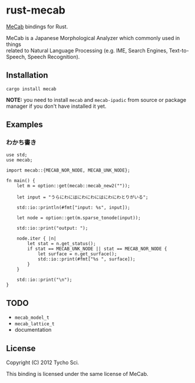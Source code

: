  rust-mecab
============

[MeCab](http://mecab.sourceforge.net/) bindings for Rust.

MeCab is a Japanese Morphological Analyzer which commonly used in things  
related to Natural Language Processing
(e.g. IME, Search Engines, Text-to-Speech, Speech Recognition).

 Installation
--------------

    cargo install mecab

**NOTE:** you need to install `mecab` and `mecab-ipadic` from source or package manager
if you don't have installed it yet.

 Examples
----------

### わかち書き

    use std;
    use mecab;

    import mecab::{MECAB_NOR_NODE, MECAB_UNK_NODE};

    fn main() {
        let m = option::get(mecab::mecab_new2(""));

        let input = "うらにわにはにわにわにはにわにわとりがいる";

        std::io::println(#fmt["input: %s", input]);

        let node = option::get(m.sparse_tonode(input));

        std::io::print("output: ");

        node.iter { |n|
            let stat = n.get_status();
            if stat == MECAB_UNK_NODE || stat == MECAB_NOR_NODE {
                let surface = n.get_surface();
                std::io::print(#fmt["%s ", surface]);
            }
        }

        std::io::print("\n");
    }


 TODO
------

- `mecab_model_t`
- `mecab_lattice_t`
- documentation

 License
---------

Copyright (C) 2012 Tycho Sci.

This binding is licensed under the same license of MeCab.
